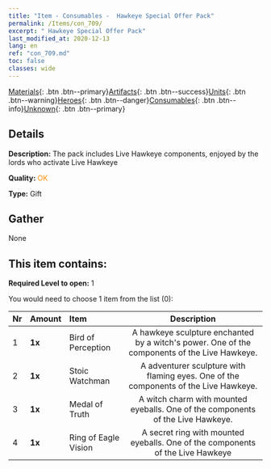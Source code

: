 ```yaml
---
title: "Item - Consumables -  Hawkeye Special Offer Pack"
permalink: /Items/con_709/
excerpt: " Hawkeye Special Offer Pack"
last_modified_at: 2020-12-13
lang: en
ref: "con_709.md"
toc: false
classes: wide
---
```

 [Materials](/Items/){: .btn .btn--primary}[Artifacts](/Items/Artifacts/){: .btn .btn--success}[Units](/Items/Units/){: .btn .btn--warning}[Heroes](/Items/Heroes/){: .btn .btn--danger}[Consumables](/Items/Consumables/){: .btn .btn--info}[Unknown](/Items/Unknown/){: .btn .btn--primary}

## Details
 **Description:** The pack includes Live Hawkeye components, enjoyed by the lords who activate Live Hawkeye

 **Quality:** <span style="color: #FF8C00">OK</span>

 **Type:** Gift

## Gather

  None

## This item contains:

 **Required Level to open:** 1

 You would need to choose 1 item from the list (0):

  | Nr | Amount |     Item    | Description |
  |:---|:-------|:------------|:-----------:|
  | 1 |  **1x** | Bird of Perception | A hawkeye sculpture enchanted by a witch's power. One of the components of the Live Hawkeye.  | 
  | 2 |  **1x** | Stoic Watchman | A adventurer sculpture with flaming eyes. One of the components of the Live Hawkeye.  | 
  | 3 |  **1x** | Medal of Truth | A witch charm with mounted eyeballs. One of the components of the Live Hawkeye.  | 
  | 4 |  **1x** | Ring of Eagle Vision | A secret ring with mounted eyeballs. One of the components of the Live Hawkeye  | 

